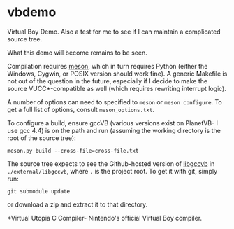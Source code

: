 # vbdemo


Virtual Boy Demo. Also a test for me to see if I can maintain a complicated source tree.

What this demo will become remains to be seen.

Compilation requires [meson](http://mesonbuild.com), which in turn requires Python
(either the Windows, Cygwin, or POSIX version should work fine). A generic Makefile is
not out of the question in the future, especially if I decide to make the
source VUCC*-compatible as well (which requires rewriting interrupt logic).

A number of options can need to specified to `meson` or `meson configure`. To get
a full list of options, consult `meson_options.txt`.

To configure a build, ensure gccVB (various versions exist on PlanetVB- I use gcc 4.4)
is on the path and run (assuming the working directory is the root of the source
tree):

```
meson.py build --cross-file=cross-file.txt
```

The source tree expects to see the Github-hosted version of [libgccvb](https://github.com/cr1901/libgccvb)
in `./external/libgccvb`, where `.` is the project root. To get it with git,
simply run:

```
git submodule update
```

or download a zip and extract it to that directory.

*Virtual Utopia C Compiler- Nintendo's official Virtual Boy compiler.
